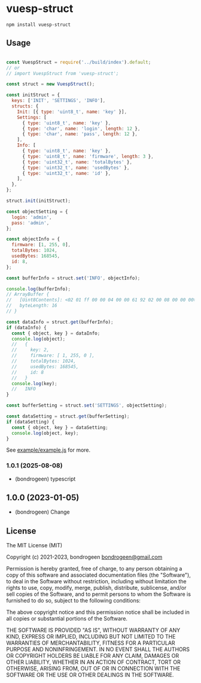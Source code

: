 # vuesp-struct

```
npm install vuesp-struct
```

## Usage

```js

const VuespStruct = require('../build/index').default;
// or
// import VuespStruct from 'vuesp-struct';

const struct = new VuespStruct();

const initStruct = {
  keys: ['INIT', 'SETTINGS', 'INFO'],
  structs: {
    Init: [{ type: 'uint8_t', name: 'key' }],
    Settings: [
      { type: 'uint8_t', name: 'key' },
      { type: 'char', name: 'login', length: 12 },
      { type: 'char', name: 'pass', length: 12 },
    ],
    Info: [
      { type: 'uint8_t', name: 'key' },
      { type: 'uint8_t', name: 'firmware', length: 3 },
      { type: 'uint32_t', name: 'totalBytes' },
      { type: 'uint32_t', name: 'usedBytes' },
      { type: 'uint32_t', name: 'id' },
    ],
  },
};

struct.init(initStruct);

const objectSetting = {
  login: 'admin',
  pass: 'admin',
};

const objectInfo = {
  firmware: [1, 255, 0],
  totalBytes: 1024,
  usedBytes: 168545,
  id: 8,
};

const bufferInfo = struct.set('INFO', objectInfo);

console.log(bufferInfo);
// ArrayBuffer {
//   [Uint8Contents]: <02 01 ff 00 00 04 00 00 61 92 02 00 08 00 00 00>,
//   byteLength: 16
// }

const dataInfo = struct.get(bufferInfo);
if (dataInfo) {
  const { object, key } = dataInfo;
  console.log(object);
  //   {
  //     key: 2,
  //     firmware: [ 1, 255, 0 ],
  //     totalBytes: 1024,
  //     usedBytes: 168545,
  //     id: 8
  //   }
  console.log(key);
  //   INFO
}

const bufferSetting = struct.set('SETTINGS', objectSetting);

const dataSetting = struct.get(bufferSetting);
if (dataSetting) {
  const { object, key } = dataSetting;
  console.log(object, key);
}

```

See [example/example.js](example/example.js) for more.

### 1.0.1 (2025-08-08)

- (bondrogeen) typescript

## 1.0.0 (2023-01-05)

- (bondrogeen) Change

## License

The MIT License (MIT)

Copyright (c) 2021-2023, bondrogeen <bondrogeen@gmail.com>

Permission is hereby granted, free of charge, to any person obtaining a copy
of this software and associated documentation files (the "Software"), to deal
in the Software without restriction, including without limitation the rights
to use, copy, modify, merge, publish, distribute, sublicense, and/or sell
copies of the Software, and to permit persons to whom the Software is
furnished to do so, subject to the following conditions:

The above copyright notice and this permission notice shall be included in
all copies or substantial portions of the Software.

THE SOFTWARE IS PROVIDED "AS IS", WITHOUT WARRANTY OF ANY KIND, EXPRESS OR
IMPLIED, INCLUDING BUT NOT LIMITED TO THE WARRANTIES OF MERCHANTABILITY,
FITNESS FOR A PARTICULAR PURPOSE AND NONINFRINGEMENT. IN NO EVENT SHALL THE
AUTHORS OR COPYRIGHT HOLDERS BE LIABLE FOR ANY CLAIM, DAMAGES OR OTHER
LIABILITY, WHETHER IN AN ACTION OF CONTRACT, TORT OR OTHERWISE, ARISING FROM,
OUT OF OR IN CONNECTION WITH THE SOFTWARE OR THE USE OR OTHER DEALINGS IN
THE SOFTWARE.
